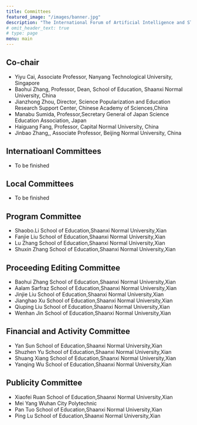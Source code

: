 ```yaml
---
title: Committees
featured_image: "/images/banner.jpg"
description: "The International Forum of Artificial Intelligence and STEM Education Online"
# omit_header_text: true
# type: page
menu: main
---
```



## Co-chair
- Yiyu Cai, Associate Professor, Nanyang Technological University, Singapore
- Baohui Zhang, Professor, Dean, School of Education, Shaanxi Normal University, China
- Jianzhong Zhou, Director, Science Popularization and Education Research Support Center, Chinese Academy of Sciences,China
- Manabu Sumida, Professor,Secretary General of Japan Science Education Association, Japan
- Haiguang Fang, Professor, Capital Normal University, China
- Jinbao Zhang,, Associate Professor, Beijing Normal University, China

## Internatioanl Committees
- To be finished

## Local Committees
- To be finished

## Program Committee
- Shaobo.Li	School of Education,Shaanxi Normal University,Xian
- Fanjie Liu	School of Education,Shaanxi Normal University,Xian
- Lu Zhang		School of Education,Shaanxi Normal University,Xian
- Shuxin Zhang	School of Education,Shaanxi Normal University,Xian

## Proceeding Editing Committee
- Baohui Zhang	School of Education,Shaanxi Normal University,Xian
- Aalam Sarfraz	School of Education,Shaanxi Normal University,Xian
- Jinjie Liu		School of Education,Shaanxi Normal University,Xian
- Jianghao Xu	School of Education,Shaanxi Normal University,Xian
- Qiuping Liu	School of Education,Shaanxi Normal University,Xian
- Wenhan Jin	School of Education,Shaanxi Normal University,Xian

## Financial and Activity Committee
- Yan Sun		School of Education,Shaanxi Normal University,Xian
- Shuzhen Yu	School of Education,Shaanxi Normal University,Xian
- Shuang Xiang	School of Education,Shaanxi Normal University,Xian
- Yanqing Wu	School of Education,Shaanxi Normal University,Xian

## Publicity Committee
- Xiaofei Ruan	School of Education,Shaanxi Normal University,Xian
- Mei Yang	    Wuhan City Polytechnic
- Pan Tuo	    School of Education,Shaanxi Normal University,Xian
- Ping Lu	    School of Education,Shaanxi Normal University,Xian